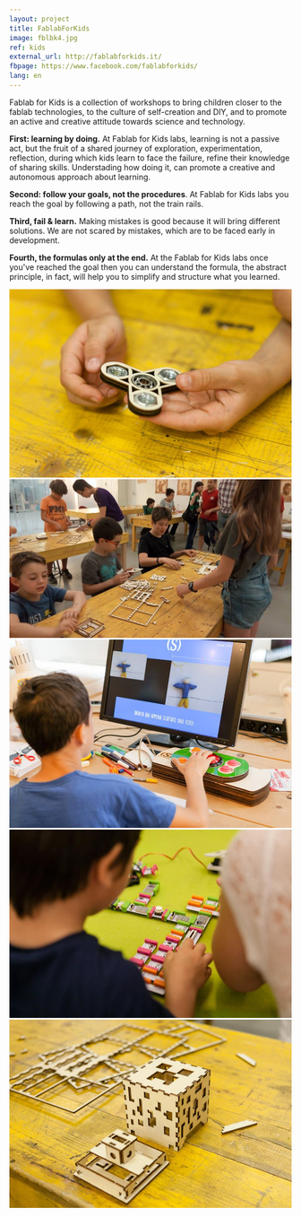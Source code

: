 ```yaml
---
layout: project
title: FablabForKids
image: fblbk4.jpg
ref: kids
external_url: http://fablabforkids.it/
fbpage: https://www.facebook.com/fablabforkids/
lang: en
---
```



Fablab for Kids is a collection of workshops to bring children closer to the fablab technologies, to the culture of self-creation and DIY, and to promote an active and creative attitude towards science and technology.

**First: learning by doing.** At Fablab for Kids labs, learning is not a passive act, but the fruit of a shared journey of exploration, experimentation, reflection, during which kids learn to face the failure, refine their knowledge of sharing skills. Understading how doing it, can promote a creative and autonomous approach about learning.

**Second: follow your goals, not the procedures**. At Fablab for Kids labs you reach the goal by following a path, not the train rails.

**Third, fail & learn.**  Making mistakes is good because it will bring different solutions. We are not scared by mistakes, which are to be faced early in development.

**Fourth, the formulas only at the end.** At the Fablab for Kids labs once you've reached the goal then you can understand the formula, the abstract principle, in fact, will help you to simplify and structure what you learned.

<div class="photo-carousel">
    <img src="/images/projects/fblbk1.jpg">
    <img src="/images/projects/fblbk2.jpg">
    <img src="/images/projects/fblbk3.jpg">
    <img src="/images/projects/fblbk4.jpg">
    <img src="/images/projects/fblbk5.jpg">
</div>
